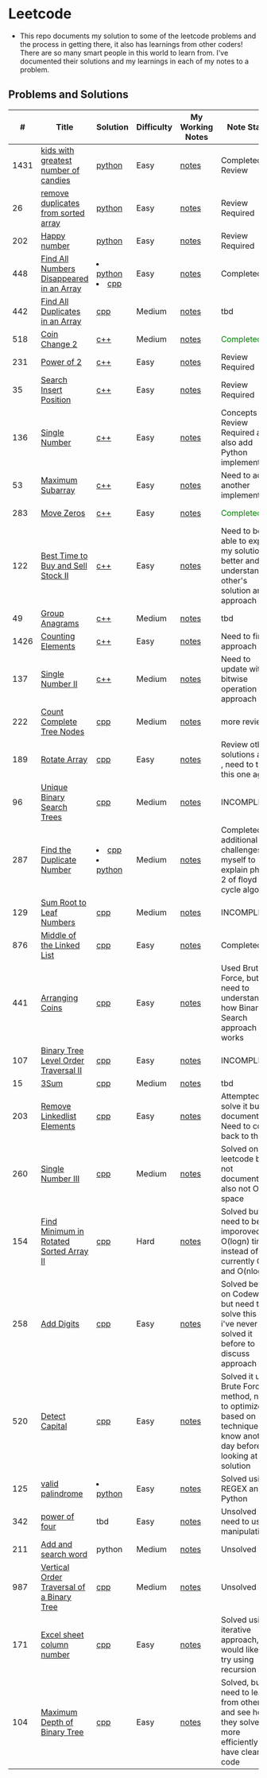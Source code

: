 # Leetcode
- This repo documents my solution to some of the leetcode problems and the process in getting there, it also has learnings from other coders! There are so many smart people in this world to learn from. I've documented their solutions and my learnings in each of my notes to a problem.


<!-- 
- FORMATTING SOURCE: https://github.com/haoel/leetcode
-->

## <span id="01"> Problems and Solutions </span>
| # | Title | Solution | Difficulty | My Working Notes | Note Status | Category |
|---| ----- | -------- | ---------- | ---------------- | ----------- | -------- |
|1431| [kids with greatest number of candies](https://leetcode.com/problems/kids-with-the-greatest-number-of-candies/)| [python](https://github.com/lilyyanglt/algorithm_challenges/blob/master/leetcode/solutions/python/1431_kidWithGreatestNumberOfCandies.py) | Easy | [notes](https://github.com/lilyyanglt/algorithm_challenges/blob/master/leetcode/notes/1431.md) | Completed Review | Array |
|26| [remove duplicates from sorted array](https://leetcode.com/problems/remove-duplicates-from-sorted-array/)| [python](https://github.com/lilyyanglt/algorithm_challenges/blob/master/leetcode/solutions/python/26_removeDuplicatesFromSortedArray.py)| Easy | [notes](https://github.com/lilyyanglt/algorithm_challenges/blob/master/leetcode/notes/26.md) | Review Required |
|202| [Happy number](https://leetcode.com/problems/happy-number/) | [python](https://github.com/lilyyanglt/algorithm_challenges/blob/master/leetcode/solutions/python/202_happyNumber.py) | Easy | [notes](https://github.com/lilyyanglt/algorithm_challenges/blob/master/leetcode/notes/202.md) | Review Required |
| 448 | [Find All Numbers Disappeared in an Array](https://leetcode.com/problems/find-all-numbers-disappeared-in-an-array/) | <li>[python](https://github.com/lilyyanglt/algorithm_challenges/blob/master/leetcode/solutions/python/448_findAllNumbersDisappearedInAnArray.py)</li><li>[cpp](https://github.com/lilyyanglt/algorithm_challenges/blob/master/leetcode/solutions/cpp/448_findAllNumbersDisappearedInArray.cpp)</li> | Easy | [notes](https://github.com/lilyyanglt/algorithm_challenges/blob/master/leetcode/notes/448.md) | Completed | Array |
| 442 | [Find All Duplicates in an Array](https://leetcode.com/problems/find-all-duplicates-in-an-array/) | [cpp]() | Medium | [notes]() | tbd | Array |
| 518 | [Coin Change 2](https://leetcode.com/problems/coin-change-2/) | [c++](https://github.com/lilyyanglt/algorithm_challenges/blob/master/leetcode/solutions/cpp/coinChange.cpp) | Medium | [notes](https://github.com/lilyyanglt/algorithm_challenges/blob/master/leetcode/notes/518.md) | <span style="color:green">Completed</span> |
| 231 | [Power of 2](https://leetcode.com/problems/power-of-two/) | [c++]() | Easy |[notes](https://github.com/lilyyanglt/algorithm_challenges/blob/master/leetcode/notes/.md) | Review Required |
| 35 | [Search Insert Position](https://leetcode.com/problems/search-insert-position/) | [c++](https://github.com/lilyyanglt/algorithm_challenges/blob/master/leetcode/solutions/cpp/35_searchInsertPosition.cpp) | Easy | [notes](https://github.com/lilyyanglt/algorithm_challenges/blob/master/leetcode/notes/35.md) | Review Required |
| 136 | [Single Number](https://leetcode.com/problems/single-number/) | [c++](https://github.com/lilyyanglt/algorithm_challenges/blob/master/leetcode/solutions/cpp/136_singleNumber.cpp) | Easy | [notes](https://github.com/lilyyanglt/algorithm_challenges/blob/master/leetcode/notes/136.md) | Concepts Review Required and also add Python implementation | Array |
| 53 | [Maximum Subarray](https://leetcode.com/problems/maximum-subarray/) | [c++](https://github.com/lilyyanglt/algorithm_challenges/blob/master/leetcode/solutions/cpp/53_maximumSubarray.cpp) | Easy | [notes](https://github.com/lilyyanglt/algorithm_challenges/blob/master/leetcode/notes/53.md) | Need to add another implementation | DP, Array |
| 283 | [Move Zeros](https://leetcode.com/problems/move-zeroes/) | [c++](https://github.com/lilyyanglt/algorithm_challenges/blob/master/leetcode/solutions/cpp/283_moveZeros.cpp) | Easy | [notes](https://github.com/lilyyanglt/algorithm_challenges/blob/master/leetcode/notes/283.md) | <span style="color:green">Completed</span> | Array Transformation |
| 122 | [Best Time to Buy and Sell Stock II](https://leetcode.com/problems/best-time-to-buy-and-sell-stock-ii/) | [c++](https://github.com/lilyyanglt/algorithm_challenges/blob/master/leetcode/solutions/cpp/122_bestTimeToBuyAndSell2.cpp) | Easy | [notes](https://github.com/lilyyanglt/algorithm_challenges/blob/master/leetcode/notes/122.md) | Need to be able to explain my solution better and understand other's solution and approach| DP |
| 49 | [Group Anagrams](https://leetcode.com/problems/group-anagrams/) | [c++](https://github.com/lilyyanglt/algorithm_challenges/blob/master/leetcode/solutions/cpp/49_groupAnagrams.cpp) | Medium | [notes](https://github.com/lilyyanglt/algorithm_challenges/blob/master/leetcode/notes/49.md) | tbd | 
| 1426 | [Counting Elements](https://leetcode.com/problems/counting-elements/) | [c++](https://github.com/lilyyanglt/algorithm_challenges/blob/master/leetcode/solutions/cpp/1426_countingElements.cpp) | Easy | [notes](https://github.com/lilyyanglt/algorithm_challenges/blob/master/leetcode/notes/1426.md) | Need to finish approach 3 | Array |
| 137 | [Single Number II](https://leetcode.com/problems/single-number-ii/) | [c++](https://github.com/lilyyanglt/algorithm_challenges/blob/master/leetcode/solutions/cpp/137_singleNumberII.cpp) | Medium | [notes](https://github.com/lilyyanglt/algorithm_challenges/blob/master/leetcode/notes/137.md) | Need to update with bitwise operation approach | Array, bitwise operation |
| 222 | [Count Complete Tree Nodes](https://leetcode.com/problems/count-complete-tree-nodes/) | [cpp](https://github.com/lilyyanglt/algorithm_challenges/blob/master/leetcode/solutions/cpp/122_countCompleteTreeNodes.cpp) | Medium | [notes](https://github.com/lilyyanglt/algorithm_challenges/blob/master/leetcode/notes/222.md) | more review | Binary Tree |
| 189 | [Rotate Array](https://leetcode.com/problems/rotate-array/) | [cpp](https://github.com/lilyyanglt/algorithm_challenges/blob/master/leetcode/solutions/cpp/189_rotateArray.cpp) | Easy | [notes](https://github.com/lilyyanglt/algorithm_challenges/blob/master/leetcode/notes/222.md) | Review other solutions again , need to try this one again | Array transformation, Cyclic Dependency |
| 96 | [Unique Binary Search Trees](https://leetcode.com/problems/unique-binary-search-trees/) | [cpp]() | Medium | [notes]() | INCOMPLETE | DP, Binary Search Tree | 
| 287 | [Find the Duplicate Number](https://leetcode.com/problems/find-the-duplicate-number/) | <li>[cpp](https://github.com/lilyyanglt/algorithm_challenges/blob/master/leetcode/solutions/cpp/287_findTheDuplidateNumber.cpp)</li><li>[python](https://github.com/lilyyanglt/algorithm_challenges/blob/master/leetcode/solutions/python/287_findTheDuplicateNumber.py)</li> | Medium | [notes](https://github.com/lilyyanglt/algorithm_challenges/blob/master/leetcode/notes/287.md) | Completed, but additional challenges for myself to explain phase 2 of floyd cycle algorithm | Array, floyd Cycle Detection algorithm|
|129 | [Sum Root to Leaf Numbers](https://leetcode.com/problems/sum-root-to-leaf-numbers/) | [cpp]() | Medium | [notes]() | INCOMPLETE | Binary Trees, DFS |
| 876 | [Middle of the Linked List](https://leetcode.com/problems/middle-of-the-linked-list/) | [cpp](https://github.com/lilyyanglt/algorithm_challenges/blob/master/leetcode/solutions/cpp/876_middleOfTheLinkedList.cpp) | Easy | [notes](https://github.com/lilyyanglt/algorithm_challenges/blob/master/leetcode/notes/876.md) | Completed| Linked List, Two Pointer Pattern |
| 441 | [Arranging Coins](https://leetcode.com/problems/arranging-coins/) | [cpp]() | Easy | [notes](notes/441.md) | Used Brute Force, but need to understand how Binary Search approach works | Binary Search, Math |
| 107 | [Binary Tree Level Order Traversal II](https://leetcode.com/problems/binary-tree-level-order-traversal-ii/) | [cpp]() | Easy | [notes](notes/107.md) | INCOMPLETE | Binary Tree, BFS | 
| 15 | [3Sum](https://leetcode.com/problems/3sum/) | [cpp]() | Medium | [notes]() | tbd | DP |
| 203 | [Remove Linkedlist Elements](https://leetcode.com/problems/remove-linked-list-elements/) | [cpp]() | Easy | [notes]() | Attempted to solve it but not documented. Need to come back to this. | linkedList |  
| 260 | [Single Number III](https://leetcode.com/problems/single-number-iii/) | [cpp]() | Medium | [notes]() | Solved on leetcode but not documented - also not O(1) space | array |
| 154 | [Find Minimum in Rotated Sorted Array II](https://leetcode.com/problems/find-minimum-in-rotated-sorted-array-ii/) | [cpp]() | Hard | [notes]() | Solved but need to be imporoved to O(logn) time instead of currently O(n) and O(nlogn) | Array, Binary Search|
| 258 | [Add Digits](https://leetcode.com/problems/add-digits/) | [cpp]() | Easy | [notes]() | Solved before on Codewars, but need to solve this as if i've never solved it before to discuss approach | Math, recursion |
| 520 | [Detect Capital](https://leetcode.com/problems/detect-capital/) | [cpp]() | Easy | [notes]() | Solved it using Brute Force method, need to optimize based on techniques I know another day before looking at solution | String | 
| 125 | [valid palindrome](https://leetcode.com/problems/valid-palindrome/) | <li>[python]()</li> | Easy | [notes]() | Solved using REGEX and Python | Two Pointer, String, Palindrome| 
| 342 | [power of four](https://leetcode.com/problems/power-of-four/) | tbd | Easy | [notes]() | Unsolved - need to use bit manipulation | bit manipulation, math |
| 211 | [Add and search word](https://leetcode.com/problems/add-and-search-word-data-structure-design/) | python | Medium | [notes](notes/211.md) | Unsolved | Datastructure design |
| 987 | [Vertical Order Traversal of a Binary Tree](https://leetcode.com/problems/vertical-order-traversal-of-a-binary-tree/) | [cpp]() | Medium | [notes]() | Unsolved | Binary Tree, BFS, DFS, Data Structures | 
| 171 | [Excel sheet column number](https://leetcode.com/problems/excel-sheet-column-number/) | [cpp](solutions/cpp/171_excelSheetColumnNumber.cpp) | Easy | [notes](notes/171.md) | Solved using iterative approach, I would like to try using recursion| Math, Recursion | 
| 104 | [Maximum Depth of Binary Tree](https://leetcode.com/problems/maximum-depth-of-binary-tree/) | [cpp](../leetcode/solutions/cpp/104_maximumDepthOfBinaryTree.cpp) | Easy | [notes](notes/104.md) | Solved, but need to learn from others and see how they solved it more efficiently or have cleaner code | Binary Tree, BFS, Recursion |
